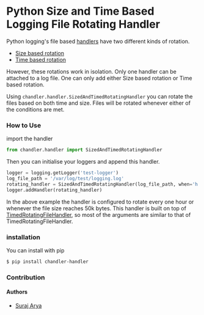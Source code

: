 # Python Size and Time Based Logging File Rotating Handler

Python logging's file based [handlers](https://docs.python.org/3/library/logging.handlers.html) have two different kinds of rotation. 
* [Size based rotation](https://docs.python.org/3/library/logging.handlers.html#logging.handlers.RotatingFileHandler)
* [Time based rotation](https://docs.python.org/3/library/logging.handlers.html#logging.handlers.TimedRotatingFileHandler)

However, these rotations work in isolation. Only one handler can be attached to a log file.
One can only add either Size based rotation or Time based rotation.

Using `chandler.handler.SizedAndTimedRotatingHandler` you can rotate the files based on both time and size. Files will be rotated whenever either of the conditions are met.

### How to Use
 import the handler
 ```python
from chandler.handler import SizedAndTimedRotatingHandler
```

Then you can initialise your loggers and append this handler.
```python
logger = logging.getLogger('test-logger')
log_file_path = '/var/log/test/logging.log'
rotating_handler = SizedAndTimedRotatingHandler(log_file_path, when='h', interval=1, max_bytes=50000, backup_count=3)
logger.addHandler(rotating_handler)
```
In the above example the handler is configured to rotate every one hour or whenever the file size reaches 50k bytes.
This handler is built on top of [TimedRotatingFileHandler](https://docs.python.org/3/library/logging.handlers.html#logging.handlers.TimedRotatingFileHandler), so most of the arguments are similar to that of TimedRotatingFileHandler. 

### installation 
You can install with pip
```bash
$ pip install chandler-handler
```
### Contribution


#### Authors
* [Suraj Arya](https://github.com/suraj-arya)
